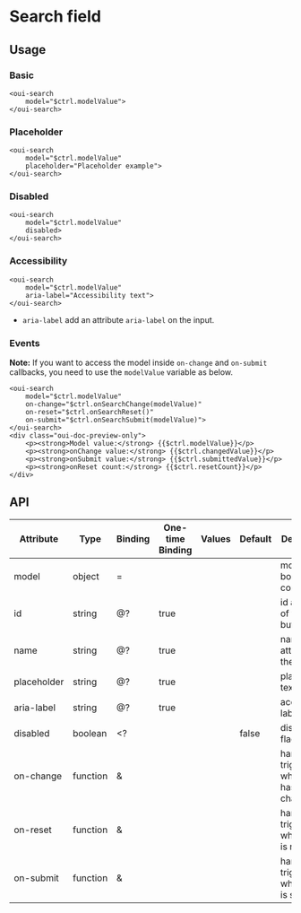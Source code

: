 # Search field

<component-status cx-design="complete" ux="rc"></component-status>

## Usage

### Basic

```html:preview
<oui-search
    model="$ctrl.modelValue">
</oui-search>
```

### Placeholder

```html:preview
<oui-search
    model="$ctrl.modelValue"
    placeholder="Placeholder example">
</oui-search>
```

### Disabled

```html:preview
<oui-search
    model="$ctrl.modelValue"
    disabled>
</oui-search>
```

### Accessibility

```html:preview
<oui-search
    model="$ctrl.modelValue"
    aria-label="Accessibility text">
</oui-search>
```

- `aria-label` add an attribute `aria-label` on the input.

### Events

**Note:** If you want to access the model inside `on-change` and `on-submit` callbacks, you need to use the `modelValue` variable as below.

```html:preview
<oui-search
    model="$ctrl.modelValue"
    on-change="$ctrl.onSearchChange(modelValue)"
    on-reset="$ctrl.onSearchReset()"
    on-submit="$ctrl.onSearchSubmit(modelValue)">
</oui-search>
<div class="oui-doc-preview-only">
    <p><strong>Model value:</strong> {{$ctrl.modelValue}}</p>
    <p><strong>onChange value:</strong> {{$ctrl.changedValue}}</p>
    <p><strong>onSubmit value:</strong> {{$ctrl.submittedValue}}</p>
    <p><strong>onReset count:</strong> {{$ctrl.resetCount}}</p>
</div>
```

## API

| Attribute     | Type     | Binding | One-time Binding | Values    | Default   | Description                               |
| ----          | ----     | ----    | ----             | ----      | ----      | ----                                      |
| model         | object   | =       |                  |           |           | model bound to component                  |
| id            | string   | @?      | true             |           |           | id attribute of the button                |
| name          | string   | @?      | true             |           |           | name attribute of the button              |
| placeholder   | string   | @?      | true             |           |           | placeholder text                          |
| aria-label    | string   | @?      | true             |           |           | accessibility label                       |
| disabled      | boolean  | <?      |                  |           | false     | disabled flag                             |
| on-change     | function | &       |                  |           |           | handler triggered when model has changed  |
| on-reset      | function | &       |                  |           |           | handler triggered when form is reseted    |
| on-submit     | function | &       |                  |           |           | handler triggered when form is submitted  |
